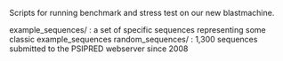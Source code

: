 Scripts for running benchmark and stress test on our new blastmachine.

example_sequences/ : a set of specific sequences representing some classic example_sequences
random_sequences/ : 1,300 sequences submitted to the PSIPRED webserver since 2008
